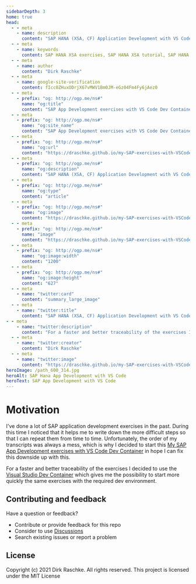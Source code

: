 ```yaml
---
sidebarDepth: 3
home: true
head:
  - - meta
    - name: description
      content: "SAP HANA (XSA, CF) Application Development with VS Code (SAPUI5, Fiori, Node.js, OData)"
  - - meta
    - name: keywords
      content: SAP HANA XSA exercises, SAP HANA XSA tutorial, SAP HANA XSA Application Architect, SAP HANA BTP, SAPUI5, SAP Fiori, DevOps, Docker, Kubernetes, K8s, Kyma, JavaScript, Node.js
  - - meta
    - name: author
      content: "Dirk Raschke"      
  - - meta
    - name: google-site-verification
      content: fIcc0ZHuxODrjX67vMWV1Bm0JM-eGz04Fm4Fy6jAez0
  - - meta
    - prefix: "og: http://ogp.me/ns#"
      name: "og:title"
      content: "SAP App Development exercises with VS Code Dev Container"
  - - meta
    - prefix: "og: http://ogp.me/ns#"
      name: "og:site_name"
      content: "SAP App Development exercises with VS Code Dev Container"
  - - meta
    - prefix: "og: http://ogp.me/ns#"
      name: "og:url"
      content: "https://draschke.github.io/my-SAP-exercises-with-VSCode/"
  - - meta
    - prefix: "og: http://ogp.me/ns#"
      name: "og:description"
      content: "SAP HANA (XSA, CF) Application Development with VS Code (SAPUI5, Fiori, Node.js, OData)"
  - - meta
    - prefix: "og: http://ogp.me/ns#"
      name: "og:type"
      content: "article"
  - - meta
    - prefix: "og: http://ogp.me/ns#"
      name: "og:image"
      content: "https://draschke.github.io/my-SAP-exercises-with-VSCode/path_1200_627.jpg"
  - - meta
    - prefix: "og: http://ogp.me/ns#"
      name: "image"
      content: "https://draschke.github.io/my-SAP-exercises-with-VSCode/path_1200_627.jpg"      
  - - meta
    - prefix: "og: http://ogp.me/ns#"
      name: "og:image:width"
      content: "1200"
  - - meta
    - prefix: "og: http://ogp.me/ns#"
      name: "og:image:height"
      content: "627"
  - - meta
    - name: "twitter:card"
      content: "summary_large_image"
  - - meta
    - name: "twitter:title"
      content: "SAP HANA (XSA, CF) Application Development with VS Code (SAPUI5, Fiori, Node.js, OData)"
- - meta
    - name: "twitter:description"
      content: "For a faster and better traceability of the exercises I decided to use the [Visual Studio Dev Container](https://github.com/draschke/my-SAP-exercises-with-VSCode#microsoft---vs-code-dev-container) which gives me the possibility to start more quickly the same exercises with the required dev environment."
  - - meta
    - name: "twitter:creator"
      content: "Dirk Raschke"       
  - - meta
    - name: "twitter:image"
      content: "https://draschke.github.io/my-SAP-exercises-with-VSCode/path_1200_627.jpg"        
heroImage: /path_600_314.jpg
heroAlt: SAP Hana App Development with VS Code
heroText: SAP App Development with VS Code
---
```


# Motivation

I've done a lot of SAP application development exercises in the past. During this time I noticed that it helps me to write down the more difficult steps so that I can repeat them from time to time. Unfortunately, the order of my transcripts was always a mess, which is why I decided to start this [My SAP App Development exercises with VS Code Dev Container](https://draschke.github.io/my-SAP-exercises-with-VSCode/config/basics.html) in hope I can fix this downside up with this.  

For a faster and better traceability of the exercises I decided to use the [Visual Studio Dev Container](https://github.com/draschke/my-SAP-exercises-with-VSCode#microsoft---vs-code-dev-container) which gives me the possibility to start more quickly the same exercises with the required dev environment.

## Contributing and feedback

Have a question or feedback?

- Contribute or provide feedback for this repo
- Consider to use [Discussions](https://github.com/draschke/my-SAP-exercises-with-VSCode/discussions)
- Search existing issues or report a problem

## License

Copyright (c) 2021 Dirk Raschke. All rights reserved. This project is licensed under the MIT License
